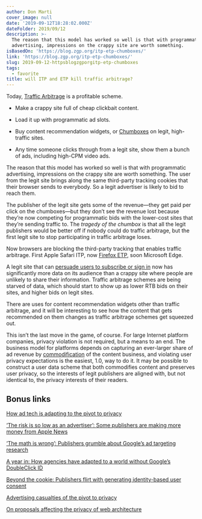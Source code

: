 ```yaml
---
author: Don Marti
cover_image: null
date: '2019-09-12T18:28:02.000Z'
dateFolder: 2019/09/12
description: >-
  The reason that this model has worked so well is that with programmatic
  advertising, impressions on the crappy site are worth something.
isBasedOn: 'https://blog.zgp.org/itp-etp-chumboxes/'
link: 'https://blog.zgp.org/itp-etp-chumboxes/'
slug: 2019-09-12-httpsblogzgporgitp-etp-chumboxes
tags:
  - favorite
title: will ITP and ETP kill traffic arbitrage?
---
```

<p>Today, <a href="https://adexchanger.com/the-sell-sider/traffic-arbitrage-control/">Traffic Arbitrage</a> is a profitable scheme.</p>
<ul> <li><p>Make a crappy site full of cheap clickbait content.</p></li> <li><p>Load it up with programmatic ad slots.</p></li> <li><p>Buy content recommendation widgets, or <a href="https://www.theawl.com/2015/06/a-complete-taxonomy-of-internet-chum/">Chumboxes</a> on legit, high-traffic sites.</p></li> <li><p>Any time someone clicks through from a legit site, show them a bunch of ads, including high-CPM video ads.</p></li> </ul>
<p>The reason that this model has worked so well is that with programmatic advertising, impressions on the crappy site are worth something. The user from the legit site brings along the same third-party tracking cookies that their browser sends to everybody. So a legit advertiser is likely to bid to reach them.</p>
<p>The publisher of the legit site gets some of the revenue—they get paid per click on the chumboxes—but they don’t see the revenue lost because they’re now competing for programmatic bids with the lower-cost sites that they’re sending traffic to. The <em>tragedy of the chumbox</em> is that all the legit publishers would be better off if nobody could do traffic arbitrage, but the first legit site to stop participating in traffic arbitrage loses.</p>
<p>Now browsers are blocking the third-party tracking that enables traffic arbitrage. First Apple Safari ITP, now <a href="https://blog.mozilla.org/press/2019/09/todays-firefox-blocks-third-party-tracking-cookies-and-cryptomining-by-default/">Firefox ETP</a>, soon Microsoft Edge.</p>
<p>A legit site that can <a href="https://blog.zgp.org/browser-consensus-sso/">persuade users to subscribe or sign in</a> now has significantly more data on its audience than a crappy site where people are unlikely to share their information. Traffic arbitrage schemes are being starved of data, which should start to show up as lower RTB bids on their sites, and higher bids on legit sites.</p>
<p>There are uses for content recommendation widgets other than traffic arbitrage, and it will be interesting to see how the content that gets recommended on them changes as traffic arbitrage schemes get squeezed out.</p>
<p>This isn’t the last move in the game, of course. For large Internet platform companies, privacy violation is not required, but a means to an end. The business model for platforms depends on capturing an ever-larger share of ad revenue by <a href="https://blog.zgp.org/device-drivers-privacy-publishing/">commodification</a> of the content business, and violating user privacy expectations is the easiest, 1.0, way to do it. It may be possible to construct a user data scheme that both commodifies content and preserves user privacy, so the interests of legit publishers are aligned with, but not identical to, the privacy interests of their readers.</p>
<h2>Bonus links</h2>
<p><a href="https://digiday.com/marketing/ad-techs-reality-check-in-a-privacy-first-world/">How ad tech is adapting to the pivot to privacy</a></p>
<p><a href="https://digiday.com/media/risk-low-advertiser-publishers-making-money-apple-news/">‘The risk is so low as an advertiser’: Some publishers are making more money from Apple News</a></p>
<p><a href="https://digiday.com/media/math-wrong-publishers-grumble-googles-ad-targeting-research/">‘The math is wrong’: Publishers grumble about Google’s ad targeting research</a></p>
<p><a href="https://digiday.com/marketing/a-year-in-how-agencies-have-moved-on-post-googles-doubleclick-id-removal/">A year in: How agencies have adapted to a world without Google’s DoubleClick ID</a></p>
<p><a href="https://digiday.com/media/beyond-cookie-publishers-flirt-generating-identity-based-user-consent/">Beyond the cookie: Publishers flirt with generating identity-based user consent</a></p>
<p><a href="https://digiday.com/media/advertising-casualties-pivot-privacy/">Advertising casualties of the pivot to privacy</a></p>
<p><a href="http://blog.lukaszolejnik.com/on-proposals-affecting-the-privacy-of-web-architecture/">On proposals affecting the privacy of web architecture</a></p>
